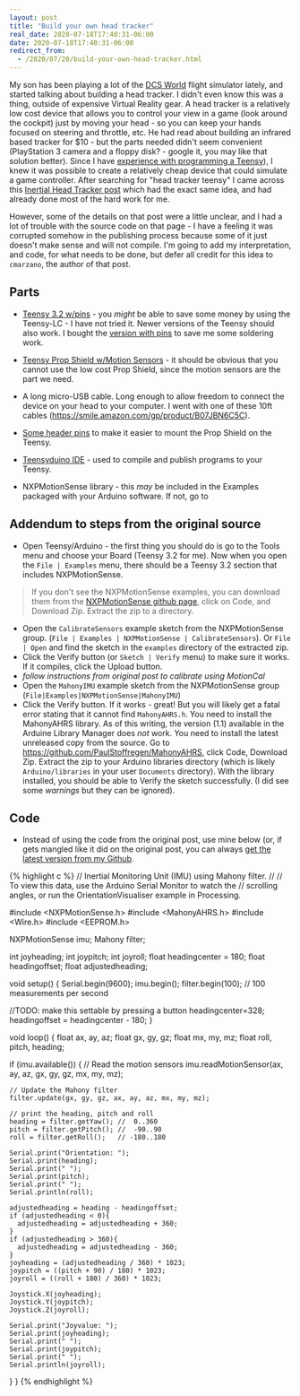 ```yaml
---
layout: post
title: "Build your own head tracker"
real_date: 2020-07-18T17:40:31-06:00
date: 2020-07-18T17:40:31-06:00
redirect_from:
  - /2020/07/20/build-your-own-head-tracker.html
---
```


My son has been playing a lot of the [DCS World](https://www.digitalcombatsimulator.com)
flight simulator lately, and started talking about building a head tracker. I
didn't even know this was a thing, outside of expensive Virtual Reality gear.
A head tracker is a relatively low cost device that allows you to control your
view in a game (look around the cockpit) just by moving your head - so you can
keep your hands focused on steering and throttle, etc. He had read about building
an infrared based tracker for $10 - but the parts needed didn't seem convenient
(PlayStation 3 camera and a floppy disk? - google it, you may like that solution better).
Since I have [experience with programming a Teensy]({{site.baseurl}}/2015/11/07/build-your-own-single-function-keyboard.html)),
I knew it was possible to create a relatively cheap device that could simulate a
game controller. After searching for "head tracker teensy" I came across this
[Inertial Head Tracker post](http://crispycircuits.blogspot.com/2018/06/inertial-head-tracker.html)
which had the exact same idea, and had already done most of the hard work for me.

However, some of the details on that post were a little unclear, and I had a lot
of trouble with the source code on that page - I have a feeling it was corrupted
somehow in the publishing process because some of it just doesn't make sense and
will not compile. I'm going to add my interpretation, and code, for what needs to be
done, but defer all credit for this idea to `cmarzano`, the author of that post.


## Parts

- [Teensy 3.2 w/pins](https://www.pjrc.com/store/teensy32.html) - you _might_ be
able to save some money by using the Teensy-LC - I have not tried it. Newer
versions of the Teensy should also work. I bought the [version with pins](https://www.pjrc.com/store/teensy32_pins.html) to save
me some soldering work.
- [Teensy Prop Shield w/Motion Sensors](https://www.pjrc.com/store/prop_shield.html) -
it should be obvious that you cannot use the low cost Prop Shield, since the motion
sensors are the part we need.
- A long micro-USB cable. Long enough to allow freedom to connect the device on your
head to your computer. I went with one of these 10ft cables (https://smile.amazon.com/gp/product/B07JBN6C5C).
- [Some header pins](https://smile.amazon.com/2-54mm-Breakaway-Female-Connector-Arduino/dp/B01MQ48T2V/) to make it easier to mount the Prop Shield on the Teensy.

- [Teensyduino IDE](https://www.pjrc.com/teensy/td_download.html) - used to compile and publish programs to your Teensy.
- NXPMotionSense library - this _may_ be included in the Examples packaged with your Arduino software. If not, go to


## Addendum to steps from the original source
- Open Teensy/Arduino - the first thing you should do is go to the Tools menu and choose your Board (Teensy 3.2 for me).
Now when you open the `File | Examples` menu, there should be a Teensy 3.2 section that includes NXPMotionSense.
> If you don't see the NXPMotionSense examples, you can download them from
the [NXPMotionSense github page](https://github.com/PaulStoffregen/NXPMotionSense), click on Code, and Download Zip. Extract the zip to a directory.
- Open the `CalibrateSensors` example sketch from the NXPMotionSense group. (`File | Examples | NXPMotionSense | CalibrateSensors`).
Or `File | Open` and find the sketch in the `examples` directory of the extracted zip.
- Click the Verify button (or `Sketch | Verify` menu)
to make sure it works. If it compiles, click the Upload button.
- _follow instructions from original post to calibrate using MotionCal_
- Open the `MahonyIMU` example sketch from the NXPMotionSense group (`File|Examples|NXPMotionSense|MahonyIMU`)
- Click the Verify button. If it works - great! But you will likely get a fatal error stating that it cannot find `MahonyAHRS.h`.
You need to install the MahonyAHRS library. As of this writing, the version (1.1) available in the Arduine Library Manager
does _not_ work. You need to install the latest unreleased copy from the source. Go to https://github.com/PaulStoffregen/MahonyAHRS,
click Code, Download Zip. Extract the zip to your Arduino libraries directory (which is likely `Arduino/libraries` in your user `Documents` directory).
With the library installed, you should be able to Verify the sketch successfully. (I did see some _warnings_ but they can be ignored).

## Code
- Instead of using the code from the original post, use mine below (or, if gets mangled
like it did on the original post, you can always [get the latest version from my Github](https://github.com/joshuaflanagan/head_tracker/blob/master/HeadtrackJoystick.ino).

{% highlight c %}
// Inertial Monitoring Unit (IMU) using Mahony filter.
//
// To view this data, use the Arduino Serial Monitor to watch the
// scrolling angles, or run the OrientationVisualiser example in Processing.

#include <NXPMotionSense.h>
#include <MahonyAHRS.h>
#include <Wire.h>
#include <EEPROM.h>

NXPMotionSense imu;
Mahony filter;

int joyheading;
int joypitch;
int joyroll;
float headingcenter = 180;
float headingoffset;
float adjustedheading;

void setup() {
  Serial.begin(9600);
  imu.begin();
  filter.begin(100); // 100 measurements per second

  //TODO: make this settable by pressing a button
  headingcenter=328;
  headingoffset = headingcenter - 180;
}

void loop() {
  float ax, ay, az;
  float gx, gy, gz;
  float mx, my, mz;
  float roll, pitch, heading;

  if (imu.available()) {
    // Read the motion sensors
    imu.readMotionSensor(ax, ay, az, gx, gy, gz, mx, my, mz);

    // Update the Mahony filter
    filter.update(gx, gy, gz, ax, ay, az, mx, my, mz);

    // print the heading, pitch and roll
    heading = filter.getYaw(); //  0..360
    pitch = filter.getPitch(); //  -90..90
    roll = filter.getRoll();   // -180..180
 
    Serial.print("Orientation: ");
    Serial.print(heading);
    Serial.print(" ");
    Serial.print(pitch);
    Serial.print(" ");
    Serial.println(roll);

    adjustedheading = heading - headingoffset;
    if (adjustedheading < 0){
      adjustedheading = adjustedheading + 360;
    }
    if (adjustedheading > 360){
      adjustedheading = adjustedheading - 360;
    }
    joyheading = (adjustedheading / 360) * 1023;
    joypitch = ((pitch + 90) / 180) * 1023;
    joyroll = ((roll + 180) / 360) * 1023;

    Joystick.X(joyheading);
    Joystick.Y(joypitch);
    Joystick.Z(joyroll);

    Serial.print("Joyvalue: ");
    Serial.print(joyheading);
    Serial.print(" ");
    Serial.print(joypitch);
    Serial.print(" ");
    Serial.println(joyroll);
  }
}
{% endhighlight %}
